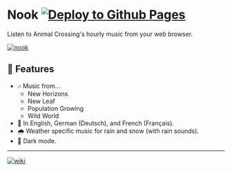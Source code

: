 # Nook [![Deploy to Github Pages](https://github.com/BetaPictoris/nook/actions/workflows/deploy.yml/badge.svg)](https://github.com/BetaPictoris/nook/actions/workflows/deploy.yml)

Listen to Animal Crossing's hourly music from your web browser.

[![nook](https://cdn.ozx.me/betapictoris/nook.svg)](https://github.com/BetaPictoris/nook)

## 🚀 Features
 - 🎶 Music from...
    - New Horizons
    - New Leaf
    - Population Growing
    - Wild World
 - 💬 In English, German (Deutsch), and French (Français).
 - 🌧️ Weather specific music for rain and snow (with rain sounds). 
 - 🌙 Dark mode.

---

[![wiki](https://cdn.ozx.me/betapictoris/header.svg)](https://github.com/BetaPictoris)
